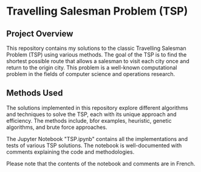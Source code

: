 # Travelling Salesman Problem (TSP)

## Project Overview

This repository contains my solutions to the classic Travelling Salesman Problem (TSP) using various methods. 
The goal of the TSP is to find the shortest possible route that allows a salesman to visit each city once and return to the origin city. 
This problem is a well-known computational problem in the fields of computer science and operations research.

## Methods Used

The solutions implemented in this repository explore different algorithms and techniques to solve the TSP, each with its unique approach and efficiency. 
The methods include, bfor examples, heuristic, genetic algorithms, and brute force approaches.

The Jupyter Notebook "TSP.ipynb" contains all the implementations and tests of various TSP solutions. The notebook is well-documented with comments explaining the code and methodologies.

Please note that the contents of the notebook and comments are in French.
